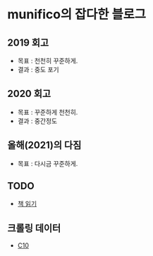 # munifico의 잡다한 블로그

## 2019 회고
* 목표 : 천천히 꾸준하게.
* 결과 : 중도 포기

## 2020 회고
* 목표 : 꾸준하게 천천히.
* 결과 : 중간정도

## 올해(2021)의 다짐
* 목표 : 다시금 꾸준하게.

## TODO
- [책 읽기](books/index.md)

## 크롤링 데이터
- [C10](crawling/c10.html)
